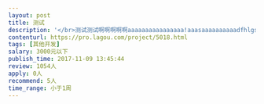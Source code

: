 ```yaml
---                
layout: post       
title: 测试           
description: '</br>测试测试啊啊啊啊啊aaaaaaaaaaaaaaaa!aaasaaaaaaaaaadfhlgss$jkhfdgjjfsfnjfbjfghhgddjjgdhhfdhhgddtgccgyugfdguhfdyuhgffgh</br>'     
contenturl: https://pro.lagou.com/project/5018.html      
tags: [其他开发]            
salary: 3000元以下          
publish_time: 2017-11-09 13:45:44         
review: 1054人                   
apply: 0人                   
recommend: 5人                   
time_range: 小于1周              
---                 
```


